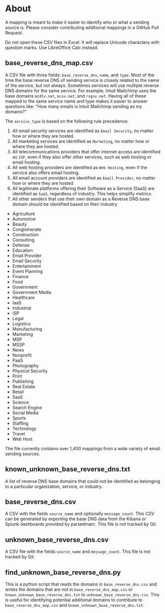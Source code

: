# About

A mapping is meant to make it easier to identify who or what a sending source is. Please consider contributing
additional mappings in a GitHub Pull Request.

Do not open these CSV files in Excel. It will replace Unicode characters with question marks. Use LibreOffice Calc instead.

## base_reverse_dns_map.csv

A CSV file with three fields: `base_reverse_dns`, `name`, and `type`.
Most of the time the base reverse DNS of sending service is closely related to the name of the
service, but not always. Sometimes services will use multiple reverse DNS domains for the same service. For example,
Intuit Mailchimp uses the base domains `mcdlv.net`, `mcsv.net`,
and `rsgsv.net`. Having all of these mapped to the same service name and type makes it easier to answer questions like:
"How many emails is Intuit Mailchimp sending as my domains?"

The `service_type` is based on the following rule precedence:

1. All email security services are identified as `Email Security`, no matter how or where they are hosted.
2. All marketing services are identified as `Marketing`, no matter how or where they are hosted.
3. All telecommunications providers that offer internet access are identified as `ISP`, even if they also offer other services, such as web hosting or email hosting.
4. All web hosting providers are identified as `Web Hosting`, even if the service also offers email hosting.
5. All email account providers are identified as `Email Provider`, no matter how or where they are hosted
6. All legitimate platforms offering their Software as a Service (SaaS) are identified as `SaaS`, regardless of industry. This helps simplify metrics.
7. All other senders that use their own domain as a Reverse DNS base domain should be identified based on their industry

- Agriculture
- Automotive
- Beauty
- Conglomerate
- Construction
- Consulting
- Defense
- Education
- Email Provider
- Email Security
- Entertainment
- Event Planning
- Finance
- Food
- Government
- Government Media
- Healthcare
- IaaS
- Industrial
- ISP
- Legal
- Logistics
- Manufacturing
- Marketing
- MSP
- MSSP
- News
- Nonprofit
- PaaS
- Photography
- Physical Security
- Print
- Publishing
- Real Estate
- Retail
- SaaS
- Science
- Search Engine
- Social Media
- Sports
- Staffing
- Technology
- Travel
- Web Host

The file currently contains over 1,400 mappings from a wide variety of email sending sources.

## known_unknown_base_reverse_dns.txt

A list of reverse DNS base domains that could not be identified as belonging to a particular organization, service, or industry.

## base_reverse_dns.csv

A CSV with the fields `source_name` and optionally `message_count`. This CSV can be generated by exporting the base DNS data from the Kibana or Splunk dashboards provided by parsedmarc. This file is not tracked by Git.

## unknown_base_reverse_dns.csv

A CSV file with the fields `source_name` and `message_count`. This file is not tracked by Git.

## find_unknown_base_reverse_dns.py

This is a python script that reads the domains in `base_reverse_dns.csv` and writes the domains that are not in `base_reverse_dns_map.csv` or `known_unknown_base_reverse_dns.txt` to `unknown_base_reverse_dns.csv`. This is useful for identifying potential additional domains to contribute to `base_reverse_dns_map.csv` and `known_unknown_base_reverse_dns.txt`.
